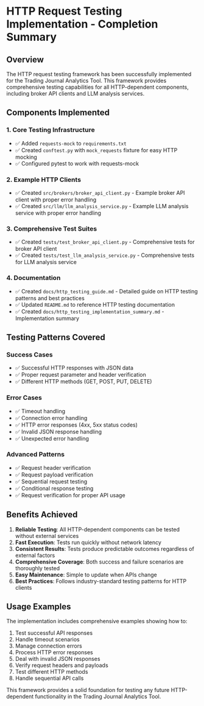 # HTTP Request Testing Implementation - Completion Summary

## Overview

The HTTP request testing framework has been successfully implemented for the Trading Journal Analytics Tool. This framework provides comprehensive testing capabilities for all HTTP-dependent components, including broker API clients and LLM analysis services.

## Components Implemented

### 1. Core Testing Infrastructure
- ✅ Added `requests-mock` to `requirements.txt`
- ✅ Created `conftest.py` with `mock_requests` fixture for easy HTTP mocking
- ✅ Configured pytest to work with requests-mock

### 2. Example HTTP Clients
- ✅ Created `src/brokers/broker_api_client.py` - Example broker API client with proper error handling
- ✅ Created `src/llm/llm_analysis_service.py` - Example LLM analysis service with proper error handling

### 3. Comprehensive Test Suites
- ✅ Created `tests/test_broker_api_client.py` - Comprehensive tests for broker API client
- ✅ Created `tests/test_llm_analysis_service.py` - Comprehensive tests for LLM analysis service

### 4. Documentation
- ✅ Created `docs/http_testing_guide.md` - Detailed guide on HTTP testing patterns and best practices
- ✅ Updated `README.md` to reference HTTP testing documentation
- ✅ Created `docs/http_testing_implementation_summary.md` - Implementation summary

## Testing Patterns Covered

### Success Cases
- ✅ Successful HTTP responses with JSON data
- ✅ Proper request parameter and header verification
- ✅ Different HTTP methods (GET, POST, PUT, DELETE)

### Error Cases
- ✅ Timeout handling
- ✅ Connection error handling
- ✅ HTTP error responses (4xx, 5xx status codes)
- ✅ Invalid JSON response handling
- ✅ Unexpected error handling

### Advanced Patterns
- ✅ Request header verification
- ✅ Request payload verification
- ✅ Sequential request testing
- ✅ Conditional response testing
- ✅ Request verification for proper API usage

## Benefits Achieved

1. **Reliable Testing**: All HTTP-dependent components can be tested without external services
2. **Fast Execution**: Tests run quickly without network latency
3. **Consistent Results**: Tests produce predictable outcomes regardless of external factors
4. **Comprehensive Coverage**: Both success and failure scenarios are thoroughly tested
5. **Easy Maintenance**: Simple to update when APIs change
6. **Best Practices**: Follows industry-standard testing patterns for HTTP clients

## Usage Examples

The implementation includes comprehensive examples showing how to:

1. Test successful API responses
2. Handle timeout scenarios
3. Manage connection errors
4. Process HTTP error responses
5. Deal with invalid JSON responses
6. Verify request headers and payloads
7. Test different HTTP methods
8. Handle sequential API calls

This framework provides a solid foundation for testing any future HTTP-dependent functionality in the Trading Journal Analytics Tool.